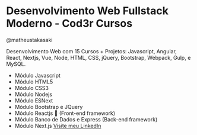 # Desenvolvimento Web Fullstack Moderno - Cod3r Cursos
@matheustakasaki

Desenvolvimento Web com 15 Cursos + Projetos: Javascript, Angular, React, Nextjs, Vue, Node, HTML, CSS, jQuery, Bootstrap, Webpack, Gulp, e MySQL.

-   Módulo Javascript
-   Módulo HTML5
-   Módulo CSS3
-   Módulo Nodejs
-   Módulo ESNext
-   Módulo Bootstrap e JQuery
-   Módulo Reactjs 🎨 (Front-end framework)
-   Módulo Banco de Dados e Express (Back-end framework)
-   Módulo Next.js
    [Visite meu LinkedIn](https://www.linkedin.com/in/matheus-takasaki-antunes/)
